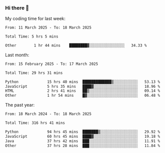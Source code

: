 ### Hi there 👋

My coding time for last week:

<!--START_SECTION:week-->

```txt
From: 11 March 2025 - To: 18 March 2025

Total Time: 5 hrs 5 mins

Other        1 hr 44 mins    ████████▓░░░░░░░░░░░░░░░░   34.33 %
```

<!--END_SECTION:week-->

Last month:

<!--START_SECTION:month-->

```txt
From: 15 February 2025 - To: 17 March 2025

Total Time: 29 hrs 31 mins

Python             15 hrs 40 mins  █████████████▒░░░░░░░░░░░   53.13 %
JavaScript         5 hrs 35 mins   ████▓░░░░░░░░░░░░░░░░░░░░   18.96 %
HTML               2 hrs 41 mins   ██▒░░░░░░░░░░░░░░░░░░░░░░   09.14 %
Other              1 hr 54 mins    █▓░░░░░░░░░░░░░░░░░░░░░░░   06.48 %
```

<!--END_SECTION:month-->

The past year:

<!--START_SECTION:year-->

```txt
From: 18 March 2024 - To: 18 March 2025

Total Time: 316 hrs 41 mins

Python             94 hrs 45 mins  ███████▒░░░░░░░░░░░░░░░░░   29.92 %
JavaScript         60 hrs 45 mins  ████▓░░░░░░░░░░░░░░░░░░░░   19.18 %
Java               37 hrs 42 mins  ███░░░░░░░░░░░░░░░░░░░░░░   11.91 %
Other              37 hrs 28 mins  ███░░░░░░░░░░░░░░░░░░░░░░   11.84 %
```

<!--END_SECTION:year-->
